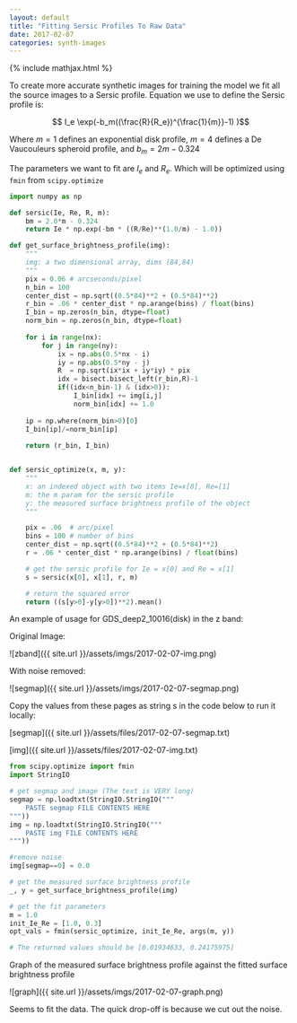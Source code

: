 ```yaml
---
layout: default
title: "Fitting Sersic Profiles To Raw Data"
date: 2017-02-07
categories: synth-images
---
```


{% include mathjax.html %}

To create more accurate synthetic images for training the model we fit all the source images to a Sersic profile. Equation we use to define the Sersic profile is:

$$ I_e \exp(-b_m((\frac{R}{R_e})^{\frac{1}{m}}-1) )$$

Where $m=1$ defines an exponential disk profile, $m=4$ defines a De Vaucouleurs spheroid profile, and $b_m=2m-0.324$

The parameters we want to fit are $I_e$ and $R_e$. Which will be optimized using `fmin`  from `scipy.optimize`

~~~ python
import numpy as np

def sersic(Ie, Re, R, m):
    bm = 2.0*m - 0.324
	return Ie * np.exp(-bm * ((R/Re)**(1.0/m) - 1.0))

def get_surface_brightness_profile(img):
    """
    img: a two dimensional array, dims (84,84)
    """
    pix = 0.06 # arcseconds/pixel
    n_bin = 100
    center_dist = np.sqrt((0.5*84)**2 + (0.5*84)**2)
    r_bin = .06 * center_dist * np.arange(bins) / float(bins)
    I_bin = np.zeros(n_bin, dtype=float)
    norm_bin = np.zeros(n_bin, dtype=float)
    
    for i in range(nx):
        for j in range(ny):
            ix = np.abs(0.5*nx - i) 
            iy = np.abs(0.5*ny - j)
            R  = np.sqrt(ix*ix + iy*iy) * pix        
            idx = bisect.bisect_left(r_bin,R)-1
            if((idx<n_bin-1) & (idx>0)):
                I_bin[idx] += img[i,j]
                norm_bin[idx] += 1.0
                
    ip = np.where(norm_bin>0)[0]
    I_bin[ip]/=norm_bin[ip]
    
    return (r_bin, I_bin)   


def sersic_optimize(x, m, y):
    """
	x: an indexed object with two items Ie=x[0], Re=[1]
	m: the m param for the sersic profile
	y: the measured surface brightness profile of the object
	"""

    pix = .06  # arc/pixel
    bins = 100 # number of bins 
    center_dist = np.sqrt((0.5*84)**2 + (0.5*84)**2)
    r = .06 * center_dist * np.arange(bins) / float(bins)

    # get the sersic profile for Ie = x[0] and Re = x[1]
    s = sersic(x[0], x[1], r, m)

    # return the squared error
    return ((s[y>0]-y[y>0])**2).mean()
~~~

An example of usage for GDS_deep2_10016(disk) in the z band:

Original Image:

![zband]({{ site.url }}/assets/imgs/2017-02-07-img.png)

With noise removed:

![segmap]({{ site.url }}/assets/imgs/2017-02-07-segmap.png)

Copy the values from these pages as string s in the code below to run it locally:

[segmap]({{ site.url }}/assets/files/2017-02-07-segmap.txt)

[img]({{ site.url }}/assets/files/2017-02-07-img.txt)

~~~python
from scipy.optimize import fmin
import StringIO

# get segmap and image (The text is VERY long)
segmap = np.loadtxt(StringIO.StringIO("""
	PASTE segmap FILE CONTENTS HERE
"""))
img = np.loadtxt(StringIO.StringIO("""
	PASTE img FILE CONTENTS HERE
"""))

#remove noise
img[segmap==0] = 0.0

# get the measured surface brightness profile
_, y = get_surface_brightness_profile(img)

# get the fit parameters
m = 1.0
init_Ie_Re = [1.0, 0.3]
opt_vals = fmin(sersic_optimize, init_Ie_Re, args(m, y))

# The returned values should be [0.01934633, 0.24175975]
~~~

Graph of the measured surface brightness profile against the fitted surface brightness profile

![graph]({{ site.url }}/assets/imgs/2017-02-07-graph.png)

Seems to fit the data. The quick drop-off is because we  cut out the noise. 

